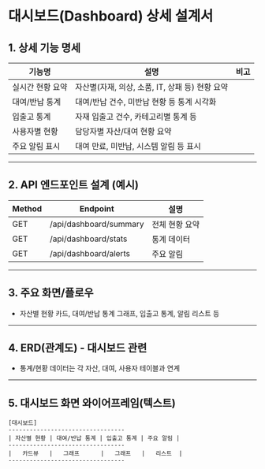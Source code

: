 # 대시보드(Dashboard) 상세 설계서

## 1. 상세 기능 명세

| 기능명             | 설명                                                         | 비고           |
|-------------------|------------------------------------------------------------|----------------|
| 실시간 현황 요약  | 자산별(자재, 의상, 소품, IT, 상패 등) 현황 요약              |                |
| 대여/반납 통계    | 대여/반납 건수, 미반납 현황 등 통계 시각화                   |                |
| 입출고 통계       | 자재 입출고 건수, 카테고리별 통계 등                         |                |
| 사용자별 현황     | 담당자별 자산/대여 현황 요약                                |                |
| 주요 알림 표시    | 대여 만료, 미반납, 시스템 알림 등 표시                       |                |

---

## 2. API 엔드포인트 설계 (예시)

| Method | Endpoint                | 설명                   |
|--------|------------------------|------------------------|
| GET    | /api/dashboard/summary | 전체 현황 요약         |
| GET    | /api/dashboard/stats   | 통계 데이터            |
| GET    | /api/dashboard/alerts  | 주요 알림              |

---

## 3. 주요 화면/플로우

- 자산별 현황 카드, 대여/반납 통계 그래프, 입출고 통계, 알림 리스트 등

---

## 4. ERD(관계도) - 대시보드 관련

- 통계/현황 데이터는 각 자산, 대여, 사용자 테이블과 연계

---

## 5. 대시보드 화면 와이어프레임(텍스트)

```
[대시보드]
---------------------------------
| 자산별 현황 | 대여/반납 통계 | 입출고 통계 | 주요 알림 |
---------------------------------
|   카드뷰   |   그래프      |   그래프   |   리스트  |
---------------------------------
``` 